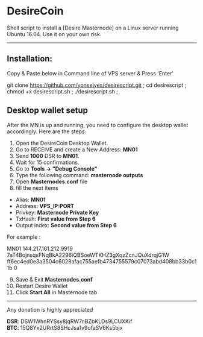 
# DesireCoin
Shell script to install a [Desire Masternode] on a Linux server running Ubuntu 16.04. Use it on your own risk.  

***
## Installation:  
Copy & Paste below in Command line of VPS server & Press 'Enter'

git clone https://github.com/yonseiyes/desirescript.git ;
cd desirescript ;
chmod +x desirescript.sh ;
./desirescript.sh ;


## Desktop wallet setup  

After the MN is up and running, you need to configure the desktop wallet accordingly. Here are the steps:  
1. Open the DesireCoin Desktop Wallet.  
2. Go to RECEIVE and create a New Address: **MN01**  
3. Send **1000** DSR to **MN01**.  
4. Wait for 15 confirmations.  
5. Go to **Tools -> "Debug Console"**  
6. Type the following command: **masternode outputs**  
7. Open **Masternodes.conf** file  
8. fill the next items
* Alias: **MN01** 
* Address: **VPS_IP:PORT**  
* Privkey: **Masternode Private Key**  
* TxHash: **First value from Step 6**  
* Output index:  **Second value from Step 6**  

For example :

MN01 144.217.161.212:9919 7aT4BojnsqsFNqBkA2296iQBSoeWTKHZ3gXqzZcnJQuXdrqjG1W ff6ec4ed0e3a3504c6028afac755aefb4734755579c07073abd408bb33b0c11b 0

9. Save & Exit **Masternodes.conf** 
10. Restart Desire Wallet  
11. Click **Start All** in Masternode tab


***
Any donation is highly appreciated  

**DSR**: DSW1WhnRYSsy8jqRW7nBZbKLDs9LCUXKif   
**BTC**: 15Q8Yx2URrtS8SHcJsa1v9ofaSV6Ks5bjx 
